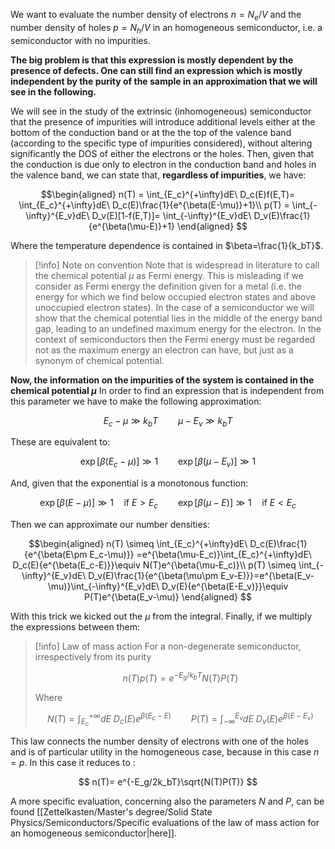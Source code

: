 We want to evaluate the number density of electrons $n=N_e/V$ and the number density of holes $p=N_h/V$ in an homogeneous semiconductor, i.e. a semiconductor with no impurities.

**The big problem is that this expression is mostly dependent by the presence of defects.
One can still find an expression which is mostly independent by the purity of the sample in an approximation that we will see in the following.**

We will see in the study of the extrinsic (inhomogeneous) semiconductor that the presence of impurities will introduce additional levels either at the bottom of the conduction band or at the the top of the valence band (according to the specific type of impurities considered), without altering significantly the DOS of either the electrons or the holes. Then, given that the conduction is due only to electron in the conduction band and holes in the valence band, we can state that, **regardless of impurities**, we have:

$$\begin{aligned}
n(T) = \int_{E_c}^{+\infty}dE\ D_c(E)f(E,T)=  \int_{E_c}^{+\infty}dE\ D_c(E)\frac{1}{e^{\beta(E-\mu)}+1}\\
p(T) = \int_{-\infty}^{E_v}dE\ D_v(E)[1-f(E,T)]=  \int_{-\infty}^{E_v}dE\ D_v(E)\frac{1}{e^{\beta(\mu-E)}+1}
\end{aligned}
$$

Where the temperature dependence is contained in $\beta=\frac{1}{k_bT}$.

>[!info] Note on convention
Note that is widespread in literature to call the chemical potential $\mu$ as Fermi energy. This is misleading if we consider as Fermi energy the definition given for a metal (i.e. the energy for which we find below occupied electron states and above unoccupied electron states). In the case of a semiconductor we will show that the chemical potential lies in the middle of the energy band gap, leading to an undefined maximum energy for the electron.
In the context of semiconductors then the Fermi energy must be regarded not as the maximum energy an electron can have, but just as a synonym of chemical potential.

**Now, the information on the impurities of the system is contained in the chemical potential $\mu$**
In order to find an expression that is independent from this parameter we have to make the following approximation:

$$ E_c-\mu \gg k_bT \qquad\mu-E_v\gg k_bT$$

These are equivalent to:

$$ \exp[\beta(E_c-\mu)] \gg 1 \qquad\exp[\beta(\mu-E_v)]\gg 1$$

And, given that the exponential is a monotonous function:

$$ \exp[\beta(E-\mu)] \gg 1\quad \text{if}\ E>E_c \qquad\exp[\beta(\mu-E)]\gg 1\quad \text{if}\ E<E_c$$

Then we can approximate our number densities:

$$\begin{aligned}
n(T) \simeq  \int_{E_c}^{+\infty}dE\ D_c(E)\frac{1}{e^{\beta(E\pm E_c-\mu)}} =e^{\beta(\mu-E_c)}\int_{E_c}^{+\infty}dE\ D_c(E){e^{\beta(E_c-E)}}\equiv N(T)e^{\beta(\mu-E_c)}\\
p(T) \simeq   \int_{-\infty}^{E_v}dE\ D_v(E)\frac{1}{e^{\beta(\mu\pm E_v-E)}}=e^{\beta(E_v-\mu)}\int_{-\infty}^{E_v}dE\ D_v(E){e^{\beta(E-E_v)}}\equiv P(T)e^{\beta(E_v-\mu)}
\end{aligned}
$$

With this trick we kicked out the $\mu$ from the integral.
Finally, if we multiply the expressions between them:

>[!info] Law of mass action
>For a non-degenerate semiconductor, irrespectively from its purity
>
>$$ n(T)p(T) = e^{-E_g/k_bT}N(T)P(T) $$
>
>Where
>
>$$N(T)=\int_{E_c}^{+\infty}dE\ D_c(E){e^{\beta(E_c-E)}} \qquad P(T)= \int_{-\infty}^{E_v}dE\ D_v(E){e^{\beta(E-E_v)}}$$

This law connects the number density of electrons with one of the holes and is of particular utility in the homogeneous case, because in this case $n=p$.
In this case it reduces to :

$$ n(T)= e^{-E_g/2k_bT}\sqrt{N(T)P(T)} $$

A more specific evaluation, concerning also the parameters $N$ and $P$, can be found [[Zettelkasten/Master's degree/Solid State Physics/Semiconductors/Specific evaluations of the law of mass action for an homogeneous semiconductor|here]].


